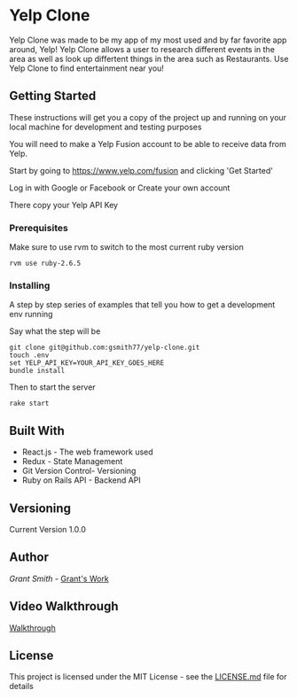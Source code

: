 # Yelp Clone

Yelp Clone was made to be my app of my most used and by far favorite app around, Yelp! Yelp Clone allows a user to research different events in the area as well as look up differtent things in the area such as Restaurants. Use Yelp Clone to find entertainment near you! 

## Getting Started

These instructions will get you a copy of the project up and running on your local machine for development and testing purposes

You will need to make a Yelp Fusion account to be able to receive data from Yelp.

Start by going to https://www.yelp.com/fusion and clicking 'Get Started'

Log in with Google or Facebook or Create your own account

There copy your Yelp API Key



### Prerequisites

Make sure to use rvm to switch to the most current ruby version

```
rvm use ruby-2.6.5
```

### Installing

A step by step series of examples that tell you how to get a development env running

Say what the step will be

```
git clone git@github.com:gsmith77/yelp-clone.git
touch .env
set YELP_API_KEY=YOUR_API_KEY_GOES_HERE
bundle install
```

Then to start the server

```
rake start
```

## Built With

* React.js - The web framework used
* Redux - State Management
* Git Version Control- Versioning
* Ruby on Rails API - Backend API

## Versioning

Current Version 1.0.0


## Author

*Grant Smith* - [Grant's Work](https://github.com/gsmith77)

## Video Walkthrough

[Walkthrough](https://youtu.be/PaHHqhW7-HI)


## License

This project is licensed under the MIT License - see the [LICENSE.md](LICENSE.md) file for details
